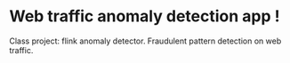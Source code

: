 # Web traffic anomaly detection app !
Class project: flink anomaly detector. Fraudulent pattern detection on web traffic.
